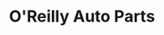 ---
title: "O'Reilly Auto Parts"
url: /sterling-heights/oreilly-auto-parts-schoenherr-road/
shop: car parts
---